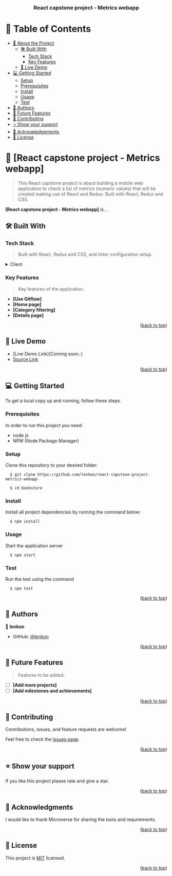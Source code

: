 <a name="readme-top"></a>

<div align="center">

  <h3><b>React capstone project - Metrics webapp</b></h3>

</div>

# 📗 Table of Contents

- [📖 About the Project](#about-project)
  - [🛠 Built With](#built-with)
    - [Tech Stack](#tech-stack)
    - [Key Features](#key-features)
  - [🚀 Live Demo](#live-demo)
- [💻 Getting Started](#getting-started)
  - [Setup](#setup)
  - [Prerequisites](#prerequisites)
  - [Install](#install)
  - [Usage](#usage)  
  - [Test](#test)  
- [👥 Authors](#authors)
- [🔭 Future Features](#future-features)
- [🤝 Contributing](#contributing)
- [⭐️ Show your support](#support)
- [🙏 Acknowledgements](#acknowledgements)
- [📝 License](#license)

# 📖 [React capstone project - Metrics webapp] <a name="about-project"></a>

> This React capstone project is about building a mobile web application to check a list of metrics (numeric values) that will be created making use of React and Redux. Built with React, Redux and CSS.

**[React capstone project - Metrics webapp]** is...

## 🛠 Built With <a name="built-with"></a>

### Tech Stack <a name="tech-stack"></a>

>  Built with React, Redux and CSS, and linter configuration setup.

<details>
  <summary>Client</summary>
  <ul>
    <li><a href="https://reactjs.org/">React JS</a></li>
    <li><a href="https://redux.js.org/">Redux</a></li>
    <li><a href="https://www.w3schools.com/w3css/defaulT.asp">CSS</a></li>
    <li><a href="https://www.w3schools.com/js/default.asp">JavaScript</a></li>
  </ul>
</details>

### Key Features <a name="key-features"></a>

> Key features of the application.

- **[Use Gitflow]**
- **[Home page]**
- **[Category filtering]**
- **[Details page]**

<p align="right">(<a href="#readme-top">back to top</a>)</p>

## 🚀 Live Demo <a name="live-demo"></a>

- [Live Demo Link](Coming soon..)
- [Source Link](https://github.com/lenkon/react-capstone-project-metrics-webapp)

<p align="right">(<a href="#readme-top">back to top</a>)</p>

## 💻 Getting Started <a name="getting-started"></a>

To get a local copy up and running, follow these steps.

### Prerequisites

In order to run this project you need:
- node js
- NPM (Node Package Manager)

### Setup

Clone this repository to your desired folder:

``` 
  $ git clone https://github.com/lenkon/react-capstone-project-metrics-webapp

  $ cd bookstore
```
### Install

Install all project dependencies by running the command below:

``` 
  $ npm install
```
### Usage

Start the application server
``` 
  $ npm start
```
### Test
Run the test using the command
``` 
  $ npm test
```
<p align="right">(<a href="#readme-top">back to top</a>)</p>

## 👥 Authors <a name="authors"></a>

👤 **lenkon**

- GitHub: [@lenkon](https://github.com/lenkon)


<p align="right">(<a href="#readme-top">back to top</a>)</p>

## 🔭 Future Features <a name="future-features"></a>

> Features to be added.

- [ ] **[Add more projects]**
- [ ] **[Add milestones and achievements]**

<p align="right">(<a href="#readme-top">back to top</a>)</p>

## 🤝 Contributing <a name="contributing"></a>

Contributions, issues, and feature requests are welcome!

Feel free to check the [issues page](../../issues/).

<p align="right">(<a href="#readme-top">back to top</a>)</p>

## ⭐️ Show your support <a name="support"></a>

If you like this project please rate and give a star.

<p align="right">(<a href="#readme-top">back to top</a>)</p>

## 🙏 Acknowledgments <a name="acknowledgements"></a>

I would like to thank Microverse for sharing the tools and requirements.

<p align="right">(<a href="#readme-top">back to top</a>)</p>

## 📝 License <a name="license"></a>

This project is [MIT](./LICENSE) licensed.

<p align="right">(<a href="#readme-top">back to top</a>)</p>
